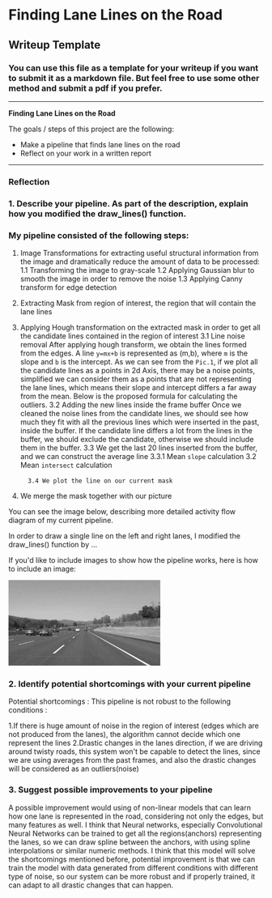 # **Finding Lane Lines on the Road** 

## Writeup Template

### You can use this file as a template for your writeup if you want to submit it as a markdown file. But feel free to use some other method and submit a pdf if you prefer.

---

**Finding Lane Lines on the Road**

The goals / steps of this project are the following:
* Make a pipeline that finds lane lines on the road
* Reflect on your work in a written report


[//]: # (Image References)

[image1]: ./examples/grayscale.jpg "Grayscale"

---

### Reflection

### 1. Describe your pipeline. As part of the description, explain how you modified the draw_lines() function.

### My pipeline consisted of the following steps:
1. Image Transformations for extracting useful structural information from the image and dramatically reduce the amount of data to be processed: 
	1.1 Transforming the image to gray-scale
	1.2 Applying Gaussian blur to smooth the image in order to remove the noise
        1.3 Applying Canny transform for edge detection
2. Extracting Mask from region of interest, the region that will contain the lane lines
3. Applying Hough transformation on the extracted mask in order to get all the candidate lines contained in the region of interest
        3.1 Line noise removal 
	    After applying hough transform, we obtain the lines formed from the edges.
	    A line `y=mx+b` is represented as (m,b), where `m` is the slope and `b` is the intercept.
            As we can see from the `Pic.1`, if we plot all the candidate lines as a points in 2d Axis,
	    there may be a noise points, simplified we can consider them as a points that are not representing the lane lines, 
	    which means their slope and intercept differs a far away from the mean.
            Below is the proposed formula for calculating the outliers.
         3.2 Adding the new lines inside the frame buffer
             Once we cleaned the noise lines from the candidate lines, we should see how much they fit
	     with all the previous lines which were inserted in the past, inside the buffer.
             If the candidate line differs a lot from the lines in the buffer, we should
             exclude the candidate, otherwise we should include them in the buffer.
         3.3 We get the last 20 lines inserted from the buffer, and we can construct the average line
             3.3.1 Mean `slope` calculation
	         3.2 Mean `intersect` calculation
     
         3.4 We plot the line on our current mask
4. We merge the mask together with our picture

You can see the image below, describing more detailed activity flow diagram of my current pipeline.


In order to draw a single line on the left and right lanes, I modified the draw_lines() function by ...

If you'd like to include images to show how the pipeline works, here is how to include an image: 

![alt text][image1]


### 2. Identify potential shortcomings with your current pipeline

Potential shortcomings :
This pipeline is not robust to the following conditions :

1.If there is huge amount of noise in the region of interest (edges which are not produced from the lanes), the algorithm cannot decide which one represent the lines
2.Drastic changes in the lanes direction, if we are driving around twisty roads, this system won't be capable to detect the lines, since we are using averages from the past frames,
  and also the drastic changes will be considered as an outliers(noise)

### 3. Suggest possible improvements to your pipeline

A possible improvement would using of non-linear models that can learn how one lane is represented in the road, considering not only the edges, but many features as well.
I think that Neural networks, especially Convolutional Neural Networks can be trained to get all the regions(anchors) representing the lanes, so we can 
draw spline between the anchors, with using spline interpolations or similar numeric methods.
I think that this model will solve the shortcomings mentioned before, potential improvement is that we can train the model with data generated from different conditions with different type of noise,
so our system can be more robust and if properly trained, it can adapt to all drastic changes that can happen.
